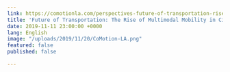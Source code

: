 ```yaml
---
link: https://comotionla.com/perspectives-future-of-transportation-rise-multimodal-mobility-in-cities
title: 'Future of Transportation: The Rise of Multimodal Mobility in Cities'
date: 2019-11-11 23:00:00 +0000
lang: English
image: "/uploads/2019/11/20/CoMotion-LA.png"
featured: false
published: false

---
```

